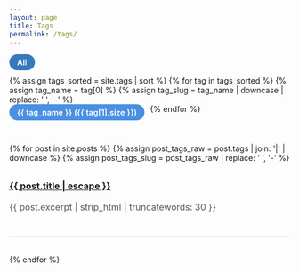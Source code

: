 ```yaml
---
layout: page
title: Tags
permalink: /tags/
---
```


<style>
  .tags-bar {
    margin-bottom: 2rem;
    display: flex;
    flex-wrap: wrap;
  }

  .tag-pill {
    display: inline-block;
    background-color: #4a90e2;
    color: white;
    font-weight: 600;
    padding: 6px 14px;
    margin: 0 0.6rem 0.6rem 0;
    border-radius: 20px;
    cursor: pointer;
    text-decoration: none;
    user-select: none;
    transition: background-color 0.3s ease;
  }

  .tag-pill:hover,
  .tag-pill.active {
    background-color: #357ABD;
  }

  .posts-grid {
    display: flex;
    flex-direction: column;
    gap: 2rem;
  }

  .post-card {
    border-bottom: 1px solid #e0e0e0;
    padding-bottom: 1.5rem;
  }

  .post-card h3 {
    margin-top: 0;
    margin-bottom: 0.5rem;
  }

  .post-card p {
    color: #555;
    font-size: 1rem;
    line-height: 1.6;
  }
</style>

<div class="tags-bar" id="tags-bar">
  <span class="tag-pill active" data-tag="all">All</span>
  {% assign tags_sorted = site.tags | sort %}
  {% for tag in tags_sorted %}
    {% assign tag_name = tag[0] %}
    {% assign tag_slug = tag_name | downcase | replace: ' ', '-' %}
    <span class="tag-pill" data-tag="{{ tag_slug }}">
      {{ tag_name }} ({{ tag[1].size }})
    </span>
  {% endfor %}
</div>

<div class="posts-grid" id="posts-grid">
  {% for post in site.posts %}
    {% assign post_tags_raw = post.tags | join: '|' | downcase %}
    {% assign post_tags_slug = post_tags_raw | replace: ' ', '-' %}
    <div class="post-card" data-tags="{{ post_tags_slug }}">
      <h3><a href="{{ post.url | relative_url }}">{{ post.title | escape }}</a></h3>
      <p>{{ post.excerpt | strip_html | truncatewords: 30 }}</p>
    </div>
  {% endfor %}
</div>

<script>
  document.addEventListener('DOMContentLoaded', function () {
    const tagsBar = document.getElementById('tags-bar');
    const postsGrid = document.getElementById('posts-grid');
    const posts = postsGrid.querySelectorAll('.post-card');
    const tagPills = tagsBar.querySelectorAll('.tag-pill');

    function filterPosts(tag) {
      posts.forEach(post => {
        const tags = post.dataset.tags;
        if (tag === 'all' || (tags && tags.split('|').includes(tag))) {
          post.style.display = 'block';
        } else {
          post.style.display = 'none';
        }
      });
    }

    function setActiveTag(selectedTag) {
      tagPills.forEach(pill => {
        pill.classList.toggle('active', pill.dataset.tag === selectedTag);
      });
    }

    tagsBar.addEventListener('click', function (e) {
      if (e.target.classList.contains('tag-pill')) {
        const tag = e.target.dataset.tag;
        filterPosts(tag);
        setActiveTag(tag);
      }
    });

    // On page load, filter by URL query ?tag=some-tag if present
    function getQueryParam(param) {
      const params = new URLSearchParams(window.location.search);
      return params.get(param);
    }

    const initialTag = getQueryParam('tag');
    if (initialTag) {
      filterPosts(initialTag);
      setActiveTag(initialTag);
      // Scroll to tags bar smoothly
      tagsBar.scrollIntoView({ behavior: 'smooth' });
    } else {
      filterPosts('all');
    }
  });
</script>